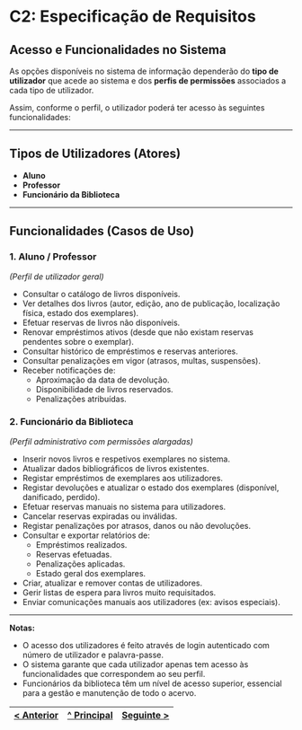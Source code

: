 # C2: Especificação de Requisitos

## Acesso e Funcionalidades no Sistema

As opções disponíveis no sistema de informação dependerão do **tipo de utilizador** que acede ao sistema e dos **perfis de permissões** associados a cada tipo de utilizador.

Assim, conforme o perfil, o utilizador poderá ter acesso às seguintes funcionalidades:

---

## Tipos de Utilizadores (Atores)

- **Aluno**
- **Professor**
- **Funcionário da Biblioteca**

---

## Funcionalidades (Casos de Uso)

### 1. Aluno / Professor
*(Perfil de utilizador geral)*

- Consultar o catálogo de livros disponíveis.
- Ver detalhes dos livros (autor, edição, ano de publicação, localização física, estado dos exemplares).
- Efetuar reservas de livros não disponíveis.
- Renovar empréstimos ativos (desde que não existam reservas pendentes sobre o exemplar).
- Consultar histórico de empréstimos e reservas anteriores.
- Consultar penalizações em vigor (atrasos, multas, suspensões).
- Receber notificações de:
  - Aproximação da data de devolução.
  - Disponibilidade de livros reservados.
  - Penalizações atribuídas.

### 2. Funcionário da Biblioteca
*(Perfil administrativo com permissões alargadas)*

- Inserir novos livros e respetivos exemplares no sistema.
- Atualizar dados bibliográficos de livros existentes.
- Registar empréstimos de exemplares aos utilizadores.
- Registar devoluções e atualizar o estado dos exemplares (disponível, danificado, perdido).
- Efetuar reservas manuais no sistema para utilizadores.
- Cancelar reservas expiradas ou inválidas.
- Registar penalizações por atrasos, danos ou não devoluções.
- Consultar e exportar relatórios de:
  - Empréstimos realizados.
  - Reservas efetuadas.
  - Penalizações aplicadas.
  - Estado geral dos exemplares.
- Criar, atualizar e remover contas de utilizadores.
- Gerir listas de espera para livros muito requisitados.
- Enviar comunicações manuais aos utilizadores (ex: avisos especiais).

---

**Notas:**
- O acesso dos utilizadores é feito através de login autenticado com número de utilizador e palavra-passe.
- O sistema garante que cada utilizador apenas tem acesso às funcionalidades que correspondem ao seu perfil.
- Funcionários da biblioteca têm um nível de acesso superior, essencial para a gestão e manutenção de todo o acervo.

 [< Anterior](rei00.md) | [^ Principal](/../../) | [Seguinte >](rei03.md)
:--- | :---: | ---: 


